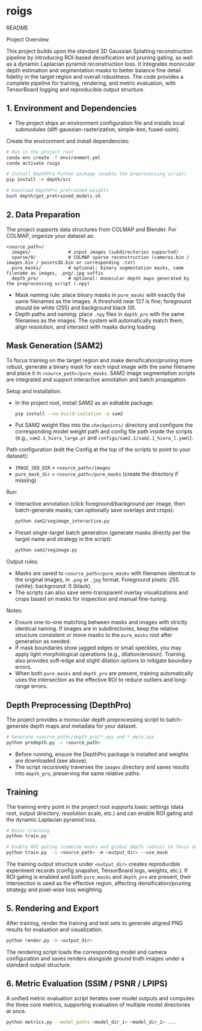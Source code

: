 # roigs
README

Project Overview

This project builds upon the standard 3D Gaussian Splatting reconstruction pipeline by introducing ROI-based densification and pruning gating, as well as a dynamic Laplacian pyramid reconstruction loss. It integrates monocular depth estimation and segmentation masks to better balance fine detail fidelity in the target region and overall robustness. The code provides a complete pipeline for training, rendering, and metric evaluation, with TensorBoard logging and reproducible output structure.

## 1. Environment and Dependencies

- The project ships an environment configuration file and installs local submodules (diff-gaussian-rasterization, simple-knn, fused-ssim).

Create the environment and install dependencies:

```bash
# Run in the project root
conda env create -f environment.yml
conda activate roigs

# Install DepthPro Python package (enable the preprocessing script)
pip install -e depth/src

# Download DepthPro pretrained weights
bash depth/get_pretrained_models.sh
```

## 2. Data Preparation

The project supports data structures from COLMAP and Blender. For COLMAP, organize your dataset as:

```
<source_path>/
  images/              # input images (subdirectories supported)
  sparse/0/            # COLMAP sparse reconstruction (cameras.bin / images.bin / points3D.bin or corresponding .txt)
  pure_masks/          # optional: binary segmentation masks, same filename as images, .png/.jpg suffix
  depth_pro/           # optional: monocular depth maps generated by the preprocessing script (.npy)
```

- Mask naming rule: place binary masks in `pure_masks` with exactly the same filenames as the images. A threshold near 127 is fine; foreground should be white (255) and background black (0).
- Depth paths and naming: place `.npy` files in `depth_pro` with the same filenames as the images. The system will automatically match them, align resolution, and intersect with masks during loading.

## Mask Generation (SAM2)

To focus training on the target region and make densification/pruning more robust, generate a binary mask for each input image with the same filename and place it in `<source_path>/pure_masks`. SAM2 image segmentation scripts are integrated and support interactive annotation and batch propagation.

Setup and installation:
- In the project root, install SAM2 as an editable package:
  ```bash
  pip install --no-build-isolation -e sam2
  ```
- Put SAM2 weight files into the `checkpoints/` directory and configure the corresponding model weight path and config file path inside the scripts (e.g., `sam2.1_hiera_large.pt` and `configs/sam2.1/sam2.1_hiera_l.yaml`).

Path configuration (edit the Config at the top of the scripts to point to your dataset):
- `IMAGE_SEQ_DIR` = `<source_path>/images`
- `pure_mask_dir` = `<source_path>/pure_masks` (create the directory if missing)

Run:
- Interactive annotation (click foreground/background per image, then batch-generate masks; can optionally save overlays and crops):
  ```bash
  python sam2/segimage_interactive.py
  ```
- Preset single-target batch generation (generate masks directly per the target name and strategy in the script):
  ```bash
  python sam2/segimage.py
  ```

Output rules:
- Masks are saved to `<source_path>/pure_masks` with filenames identical to the original images, in `.png` or `.jpg` format. Foreground pixels: 255 (white); background: 0 (black).
- The scripts can also save semi-transparent overlay visualizations and crops based on masks for inspection and manual fine-tuning.

Notes:
- Ensure one-to-one matching between masks and images with strictly identical naming. If images are in subdirectories, keep the relative structure consistent or move masks to the `pure_masks` root after generation as needed.
- If mask boundaries show jagged edges or small speckles, you may apply light morphological operations (e.g., dilation/erosion). Training also provides soft-edge and slight dilation options to mitigate boundary errors.
- When both `pure_masks` and `depth_pro` are present, training automatically uses the intersection as the effective ROI to reduce outliers and long-range errors.

## Depth Preprocessing (DepthPro)

The project provides a monocular depth preprocessing script to batch-generate depth maps and metadata for your dataset.

```bash
# Generate <source_path>/depth_pro/*.npy and *_meta.npz
python predepth.py -s <source_path>
```

- Before running, ensure the DepthPro package is installed and weights are downloaded (see above).
- The script recursively traverses the `images` directory and saves results into `depth_pro`, preserving the same relative paths.

## Training

The training entry point in the project root supports basic settings (data root, output directory, resolution scale, etc.) and can enable ROI gating and the dynamic Laplacian pyramid loss.

```bash
# Basic training
python train.py 
```
```bash
# Enable ROI gating (combine masks and global depth radius) to focus on the target region
python train.py  -s <source_path> -m <output_dir> --use_mask 
```

The training output structure under `<output_dir>` creates reproducible experiment records (config snapshot, TensorBoard logs, weights, etc.). If ROI gating is enabled and both `pure_masks` and `depth_pro` are present, their intersection is used as the effective region, affecting densification/pruning strategy and pixel-wise loss weighting.

## 5. Rendering and Export

After training, render the training and test sets to generate aligned PNG results for evaluation and visualization.

```bash
python render.py -m <output_dir>
```

The rendering script loads the corresponding model and camera configuration and saves renders alongside ground truth images under a standard output structure.

## 6. Metric Evaluation (SSIM / PSNR / LPIPS)

A unified metric evaluation script iterates over model outputs and computes the three core metrics, supporting evaluation of multiple model directories at once.

```bash
python metrics.py --model_paths <model_dir_1> <model_dir_2> ...
```

